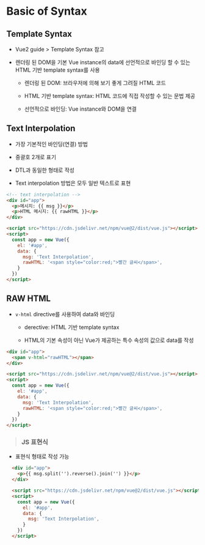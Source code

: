 # Basic of Syntax

## Template Syntax

- Vue2 guide > Template Syntax 참고

- 렌더링 된 DOM을 기본 Vue instance의 data에 선언적으로 바인딩 할 수 있는 HTML 기반 template syntax를 사용

  - 렌더링 된 DOM: 브라우저에 의해 보기 좋게 그려질 HTML 코드

  - HTML 기반 template syntax: HTML 코드에 직접 작성할 수 있는 문법 제공

  - 선언적으로 바인딩: Vue instance와 DOM을 연결

## Text Interpolation

- 가장 기본적인 바인딩(연결) 방법

- 중괄호 2개로 표기

- DTL과 동일한 형태로 작성

- Text interpolation 방법은 모두 일반 텍스트로 표현

```html
<!-- text interpolation -->
<div id="app">
  <p>메시지: {{ msg }}</p>
  <p>HTML 메시지: {{ rawHTML }}</p>
</div>

<script src="https://cdn.jsdelivr.net/npm/vue@2/dist/vue.js"></script>
<script>
  const app = new Vue({
    el: '#app',
    data: {
      msg: 'Text Interpolation',
      rawHTML: '<span style="color:red;">빨간 글씨</span>',
    }
  })
</script>
```

## RAW HTML

- `v-html` directive를 사용하여 data와 바인딩

  - derective: HTML 기반 template syntax

  - HTML의 기본 속성이 아닌 Vue가 제공하는 특수 속성의 값으로 data를 작성

```html
<div id="app">
  <span v-html="rawHTML"></span>
</div>

<script src="https://cdn.jsdelivr.net/npm/vue@2/dist/vue.js"></script>
<script>
  const app = new Vue({
    el: '#app',
    data: {
      msg: 'Text Interpolation',
      rawHTML: '<span style="color:red;">빨간 글씨</span>',
    }
  })
</script>
```

> ### JS 표현식

- 표현식 형태로 작성 가능

```html
  <div id="app">
    <p>{{ msg.split('').reverse().join('') }}</p>
  </div>

  <script src="https://cdn.jsdelivr.net/npm/vue@2/dist/vue.js"></script>
  <script>
    const app = new Vue({
      el: '#app',
      data: {
        msg: 'Text Interpolation',
      }
    })
  </script>
```